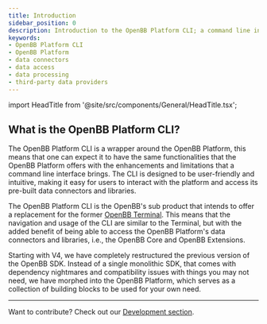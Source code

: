 ```yaml
---
title: Introduction
sidebar_position: 0
description: Introduction to the OpenBB Platform CLI; a command line interface that wraps around the OpenBB Platform, offering convenient access to its pre-built data connectors and libraries for designing and building financial reports and applications. Discover how you can contribute to the platform.
keywords:
- OpenBB Platform CLI
- OpenBB Platform
- data connectors
- data access
- data processing
- third-party data providers
---
```


<!-- markdownlint-disable MD012 MD031 MD033 -->

import HeadTitle from '@site/src/components/General/HeadTitle.tsx';

<HeadTitle title="OpenBB Platform CLI Docs" />

## What is the OpenBB Platform CLI?

The OpenBB Platform CLI is a wrapper around the OpenBB Platform, this means that one can expect it to have the same functionalities that the OpenBB Platform offers with the enhancements and limitations that a command line interface brings. The CLI is designed to be user-friendly and intuitive, making it easy for users to interact with the platform and access its pre-built data connectors and libraries.

The OpenBB Platform CLI is the OpenBB's sub product that intends to offer a replacement for the former [OpenBB Terminal](/terminal). This means that the navigation and usage of the CLI are similar to the Terminal, but with the added benefit of being able to access the OpenBB Platform's data connectors and libraries, i.e., the OpenBB Core and OpenBB Extensions.

Starting with V4, we have completely restructured the previous version of the OpenBB SDK.
Instead of a single monolithic SDK, that comes with dependency nightmares and compatibility issues with things you may not need, we have morphed into the OpenBB Platform, which serves as a collection of building blocks to be used for your own need.

---

Want to contribute? Check out our [Development section](/platform/development).
